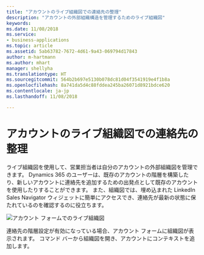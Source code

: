 ```yaml
---
title: "アカウントのライブ組織図での連絡先の整理"
description: "アカウントの外部組織構造を管理するためのライブ組織図"
keywords: 
ms.date: 11/08/2018
ms.service:
- business-applications
ms.topic: article
ms.assetid: 5ab63782-7672-4d61-9a43-069794d17843
author: m-hartmann
ms.author: mhart
manager: shellyha
ms.translationtype: HT
ms.sourcegitcommit: 564b2b697e5130b078dc81d04f3541919e4f1b8a
ms.openlocfilehash: 8a741da5d4c88fddea245ba26071d8921bdce620
ms.contentlocale: ja-jp
ms.lasthandoff: 11/08/2018

---
```


# <a name="organize-contacts-in-live-org-charts-for-accounts"></a>アカウントのライブ組織図での連絡先の整理

ライブ組織図を使用して、営業担当者は自分のアカウントの外部組織図を管理できます。 Dynamics 365 のユーザーは、既存のアカウントの階層を構築したり、新しいアカウントに連絡先を追加するための出発点として既存のアカウントを使用したりすることができます。 また、組織図では、埋め込まれた LinkedIn Sales Navigator ウィジェットに簡単にアクセスでき、連絡先が最新の状態に保たれているのを確認するのに役立ちます。

![アカウント フォームでのライブ組織図](../../media/account-org-chart.png)

連絡先の階層設定が有効になっている場合、アカウント フォームに組織図が表示されます。 コマンド バーから組織図を開き、アカウントにコンテキストを追加します。
